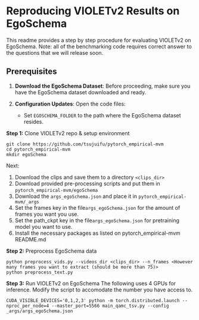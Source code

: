 # Reproducing VIOLETv2 Results on EgoSchema

This readme provides a step by step procedure for evaluating VIOLETv2 on EgoSchema. Note: all of the benchmarking code requires correct answer to the questions that we will release soon.

## Prerequisites

1. **Download the EgoSchema Dataset**: Before proceeding, make sure you have the EgoSchema dataset downloaded and ready.

2. **Configuration Updates**: Open the code files:
    - Set `EGOSCHEMA_FOLDER` to the path where the EgoSchema dataset resides.

**Step 1:** Clone VIOLETv2 repo & setup environment
```shell
git clone https://github.com/tsujuifu/pytorch_empirical-mvm
cd pytorch_empirical-mvm
mkdir egoSchema
```
Next:
1. Download the clips and save them to a directory `<clips_dir>`
2. Download provided pre-processing scripts and put them in `pytorch_empirical-mvm/egoSchema`
3. Download the `args_egoSchema.json` and place it in `pytorch_empirical-mvm/_args`
4. Set the frames key in the file`args_egoSchema.json` for the amount of frames you want you use.
5. Set the path_ckpt key in the file`args_egoSchema.json` for pretraining model you want to use.
6. Install the necessary packages as listed on pytorch_empirical-mvm README.md

**Step 2:** Preprocess EgoSchema data 
```shell
python preprocess_vids.py --videos_dir <clips_dir> --n_frames <However many frames you want to extract (should be more than 75)>
python preprocess_text.py
```
**Step 3:** Run VIOLETv2 on EgoSchema
The following uses 4 GPUs for inference. Modify the script to accomodate the number you have access to.
```shell
CUDA_VISIBLE_DEVICES='0,1,2,3' python -m torch.distributed.launch --nproc_per_node=4 --master_port=5566 main_qamc_tsv.py --config _args/args_egoSchema.json
```